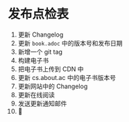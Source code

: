 # 发布点检表

1. 更新 Changelog
2. 更新 `book.adoc` 中的版本号和发布日期
3. 新增一个 git tag
4. 构建电子书
5. 把电子书上传到 CDN 中
6. 更新 cs.about.ac 中的电子书版本号
7. 更新网站中的 Changelog
8. 更新在线阅读
9. 发送更新通知邮件
10. 🍻
